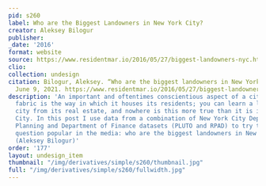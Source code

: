 ```yaml
---
pid: s260
label: Who are the Biggest Landowners in New York City?
creator: Aleksey Bilogur
publisher:
_date: '2016'
format: website
source: https://www.residentmar.io/2016/05/27/biggest-landowners-nyc.html
clio:
collection: undesign
citation: Bilogur, Aleksey. “Who are the biggest landowners in New York City?” Accessed
  June 9, 2021. https://www.residentmar.io/2016/05/27/biggest-landowners-nyc.html.
description: 'An important and oftentimes conscientious aspect of a city’s social
  fabric is the way in which it houses its residents; you can learn a lot about a
  city from its real estate, and nowhere is this more true than it is in New York
  City. In this post I use data from a combination of New York City Department of
  Planning and Department of Finance datasets (PLUTO and RPAD) to try to answer a
  question popular in the media: who are the biggest landowners in New York City?
  (Aleksey Bilogur)'
order: '177'
layout: undesign_item
thumbnail: "/img/derivatives/simple/s260/thumbnail.jpg"
full: "/img/derivatives/simple/s260/fullwidth.jpg"
---
```


